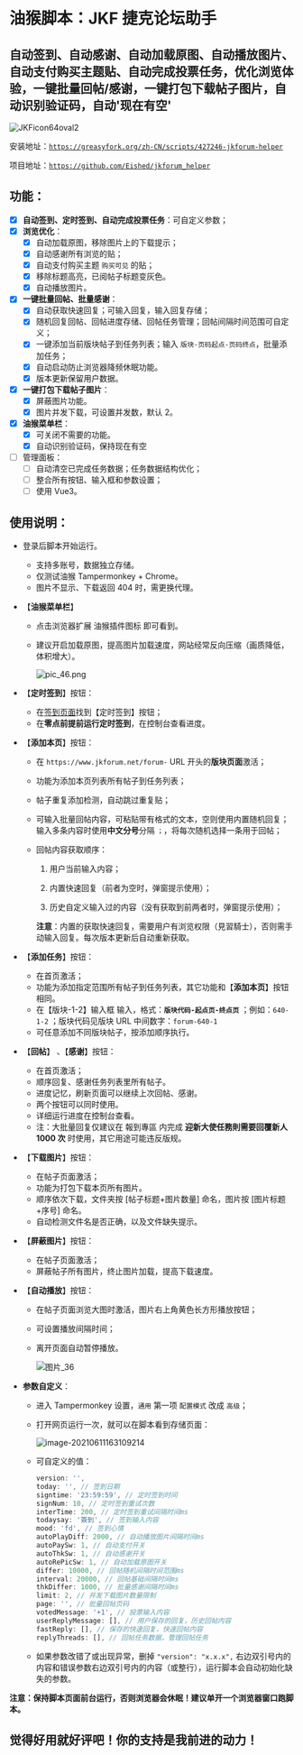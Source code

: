 # 油猴脚本：JKF 捷克论坛助手

## 自动签到、自动感谢、自动加载原图、自动播放图片、自动支付购买主题贴、自动完成投票任务，优化浏览体验，一键批量回帖/感谢，一键打包下载帖子图片，自动识别验证码，自动'现在有空'

![JKFicon64oval2](https://cdn.jsdelivr.net/gh/eished/jkforum_helper/readme.assets/JKFicon64oval2.png)

安装地址：[`https://greasyfork.org/zh-CN/scripts/427246-jkforum-helper`](https://greasyfork.org/zh-CN/scripts/427246-jkforum-helper)

项目地址：[`https://github.com/Eished/jkforum_helper`](https://github.com/Eished/jkforum_helper)

## 功能：

- [x] **自动签到、定时签到、自动完成投票任务**：可自定义参数；
- [x] **浏览优化**：
  - [x] 自动加载原图，移除图片上的下载提示；
  - [x] 自动感谢所有浏览的贴；
  - [x] 自动支付购买主题 `购买可见` 的贴；
  - [x] 移除标题高亮，已阅帖子标题变灰色。
  - [x] 自动播放图片。
- [x] **一键批量回帖、批量感谢**：
  - [x] 自动获取快速回复；可输入回复，输入回复存储；
  - [x] 随机回复回帖、回帖进度存储、回帖任务管理；回帖间隔时间范围可自定义；
  - [x] 一键添加当前版块帖子到任务列表；输入 `版块-页码起点-页码终点`，批量添加任务；
  - [x] 自动启动防止浏览器降频休眠功能。
  - [x] 版本更新保留用户数据。
- [x] **一键打包下载帖子图片**：
  - [x] 屏蔽图片功能。
  - [x] 图片并发下载，可设置并发数，默认 2。
- [x] **油猴菜单栏**：
  - [x] 可关闭不需要的功能。
  - [x] 自动识别验证码，保持现在有空
- [ ] 管理面板：
  - [ ] 自动清空已完成任务数据；任务数据结构优化；
  - [ ] 整合所有按钮、输入框和参数设置；
  - [ ] 使用 Vue3。

## 使用说明：

- 登录后脚本开始运行。

  - 支持多账号，数据独立存储。
  - 仅测试油猴 Tampermonkey + Chrome。
  - 图片不显示、下载返回 404 时，需更换代理。

- 【**油猴菜单栏**】

  - 点击浏览器扩展 油猴插件图标 即可看到。

  - 建议开启加载原图，提高图片加载速度，网站经常反向压缩（画质降低，体积增大）。

    ![pic_46.png](https://cdn.jsdelivr.net/gh/eished/jkforum_helper/readme.assets/pic_46.png)

- 【**定时签到**】按钮：

  - 在[签到页面](https://www.jkforum.net/plugin/?id=dsu_paulsign:sign)找到【定时签到】按钮；
  - 在**零点前提前运行定时签到**，在控制台查看进度。

- 【**添加本页**】按钮：

  - 在 `https://www.jkforum.net/forum-` URL 开头的**版块页面**激活；

  - 功能为添加本页列表所有帖子到任务列表；

  - 帖子重复添加检测，自动跳过重复贴；

  - 可输入批量回帖内容，可粘贴带有格式的文本，空则使用内置随机回复；输入多条内容时使用**中文分号**分隔 `；`，将每次随机选择一条用于回帖；

  - 回帖内容获取顺序：

    1. 用户当前输入内容；

    2. 内置快速回复（前者为空时，弹窗提示使用）；

    3. 历史自定义输入过的内容（没有获取到前两者时，弹窗提示使用）；

    **注意**：内置的获取快速回复，需要用户有浏览权限（見習騎士），否则需手动输入回复。每次版本更新后自动重新获取。

- 【**添加任务**】按钮：
  - 在首页激活；
  - 功能为添加指定范围所有帖子到任务列表，其它功能和【**添加本页**】按钮相同。
  - 在【版块-1-2】输入框 输入，格式：**`版块代码-起点页-终点页`** ；例如：`640-1-2` ；版块代码见版块 URL 中间数字：`forum-640-1`
  - 可任意添加不同版块帖子，按添加顺序执行。
- 【**回帖**】 、【**感谢**】按钮：

  - 在首页激活；
  - 顺序回复、感谢任务列表里所有帖子。
  - 进度记忆，刷新页面可以继续上次回帖、感谢。
  - 两个按钮可以同时使用。
  - 详细运行进度在控制台查看。
  - 注：大批量回复仅建议在 報到專區 内完成 **迎新大使任務則需要回覆新人 1000 次** 时使用，其它用途可能违反版规。

- 【**下载图片**】按钮：

  - 在帖子页面激活；
  - 功能为打包下载本页所有图片。
  - 顺序依次下载，文件夹按 [帖子标题+图片数量] 命名，图片按 [图片标题+序号] 命名。
  - 自动检测文件名是否正确，以及文件缺失提示。

- 【**屏蔽图片**】按钮：

  - 在帖子页面激活；
  - 屏蔽帖子所有图片，终止图片加载，提高下载速度。

- 【**自动播放**】按钮：

  - 在帖子页面浏览大图时激活，图片右上角黄色长方形播放按钮；

  - 可设置播放间隔时间；

  - 离开页面自动暂停播放。

    ![图片_36](https://cdn.jsdelivr.net/gh/eished/jkforum_helper/readme.assets/%E5%9B%BE%E7%89%87_36.jpg)

- **参数自定义**：

  - 进入 Tampermonkey 设置，`通用` 第一项 `配置模式` 改成 `高级`；

  - 打开网页运行一次，就可以在脚本看到存储页面：

    ![image-20210611163109214](https://cdn.jsdelivr.net/gh/eished/jkforum_helper/readme.assets/image-20210611163109214.png)

  - 可自定义的值：

    ```javascript
    version: '',
    today: '', // 签到日期
    signtime: '23:59:59', // 定时签到时间
    signNum: 10, // 定时签到重试次数
    interTime: 200, // 定时签到重试间隔时间ms
    todaysay: '簽到', // 签到输入内容
    mood: 'fd', // 签到心情
    autoPlayDiff: 2000, // 自动播放图片间隔时间ms
    autoPaySw: 1, // 自动支付开关
    autoThkSw: 1, // 自动感谢开关
    autoRePicSw: 1, // 自动加载原图开关
    differ: 10000, // 回帖随机间隔时间范围ms
    interval: 20000, // 回帖基础间隔时间ms
    thkDiffer: 1000, // 批量感谢间隔时间ms
    limit: 2, // 并发下载图片数量限制
    page: '', // 批量回帖页码
    votedMessage: '+1', // 投票输入内容
    userReplyMessage: [], // 用户保存的回复，历史回帖内容
    fastReply: [], // 保存的快速回复，快速回帖内容
    replyThreads: [], // 回帖任务数据，管理回帖任务
    ```

  - 如果参数改错了或出现异常，删掉 `"version": "x.x.x",` 右边双引号内的内容和错误参数右边双引号内的内容（或整行），运行脚本会自动初始化缺失的参数。

**注意：保持脚本页面前台运行，否则浏览器会休眠！建议单开一个浏览器窗口跑脚本。**

## 觉得好用就好评吧！你的支持是我前进的动力！
